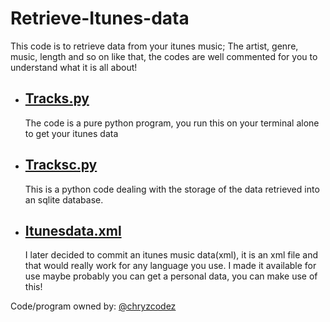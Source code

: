 # Retrieve-Itunes-data
This code is to retrieve data from your itunes music; The artist, genre, music, length and so on like that, the codes are well commented for you to understand what it is all
about!

- ## [Tracks.py](https://github.com/chryz-hub/py-projects/blob/master/all-python-codes/retri-itunes-data/tracks.py)
     The code is a pure python program, you run this on your terminal alone to get your itunes data
     
- ## [Tracksc.py](https://github.com/chryz-hub/py-projects/blob/master/all-python-codes/retri-itunes-data/tracksc.py)
   This is a python code dealing with the storage of the data retrieved into an sqlite database. 

- ## [Itunesdata.xml](https://github.com/chryz-hub/py-projects/blob/master/all-python-codes/retri-itunes-data/itunesdata.xml)
    I later decided to commit an itunes music data(xml), it is an xml file and that would really work for any language you use. I made it available for use maybe probably you can get a personal data, you can make use of this!

Code/program owned by:
[@chryzcodez](https://github.com/chryzcodez)
